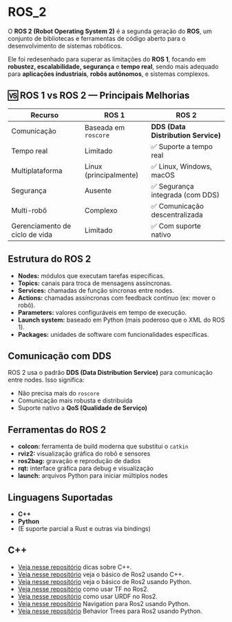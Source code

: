 # ROS_2

O **ROS 2 (Robot Operating System 2)** é a segunda geração do **ROS**, um conjunto de bibliotecas e ferramentas de código aberto para o desenvolvimento de sistemas robóticos.

Ele foi redesenhado para superar as limitações do **ROS 1**, focando em **robustez, escalabilidade, segurança** e **tempo real**, sendo mais adequado para **aplicações industriais**, **robôs autônomos**, e sistemas complexos.


## 🆚 ROS 1 vs ROS 2 — Principais Melhorias

| Recurso                        | ROS 1                  | ROS 2                               |
| ------------------------------ | ---------------------- | ----------------------------------- |
| Comunicação                    | Baseada em `roscore`   | **DDS (Data Distribution Service)** |
| Tempo real                     | Limitado               | ✅ Suporte a tempo real              |
| Multiplataforma                | Linux (principalmente) | ✅ Linux, Windows, macOS             |
| Segurança                      | Ausente                | ✅ Segurança integrada (com DDS)     |
| Multi-robô                     | Complexo               | ✅ Comunicação descentralizada       |
| Gerenciamento de ciclo de vida | Limitado               | ✅ Com suporte nativo                |


## Estrutura do ROS 2

* **Nodes:** módulos que executam tarefas específicas.
* **Topics:** canais para troca de mensagens assíncronas.
* **Services:** chamadas de função síncronas entre nodes.
* **Actions:** chamadas assíncronas com feedback contínuo (ex: mover o robô).
* **Parameters:** valores configuráveis em tempo de execução.
* **Launch system:** baseado em Python (mais poderoso que o XML do ROS 1).
* **Packages:** unidades de software com funcionalidades específicas.


## Comunicação com DDS

ROS 2 usa o padrão **DDS (Data Distribution Service)** para comunicação entre nodes. Isso significa:

* Não precisa mais do `roscore`
* Comunicação mais robusta e distribuída
* Suporte nativo a **QoS (Qualidade de Serviço)**


## Ferramentas do ROS 2

* **colcon:** ferramenta de build moderna que substitui o `catkin`
* **rviz2:** visualização gráfica do robô e sensores
* **ros2bag:** gravação e reprodução de dados
* **rqt:** interface gráfica para debug e visualização
* **launch:** arquivos Python para iniciar múltiplos nodes


## Linguagens Suportadas

* **C++**
* **Python**
* (E suporte parcial a Rust e outras via bindings)


 ## C++
* [Veja nesse repositório](https://github.com/marcospontoexe/ROS_2/tree/main/C%2B%2B) dicas sobre C++.
* [Veja nesse repositório](https://github.com/marcospontoexe/ROS_2/tree/main/ROS2%20Basics%20in%205%20Days%20(C%2B%2B)) veja o básico de Ros2 usando C++.
* [Veja nesse repositório](https://github.com/marcospontoexe/ROS_2/tree/main/ROS2%20Basics%20in%205%20Days%20(Python)) veja o básico de Ros2 usando Python.
* [Veja nesse repositório](https://github.com/marcospontoexe/ROS_2/tree/main/tf) como usar TF no Ros2.
* [Veja nesse repositório](https://github.com/marcospontoexe/ROS_2/tree/main/URDF%20for%20Robot%20Modeling%20in%20ROS2) como usar URDF no Ros2.
* [Veja nesse repositório](https://github.com/marcospontoexe/ROS_2/tree/main/ROS2%20Navigation%20(python)) Navigation para Ros2 usando Python.
* [Veja nesse repositório](https://github.com/marcospontoexe/ROS_2/tree/main/Behavior%20Trees%20for%20ROS2%20(python)) Behavior Trees para Ros2 usando Python.